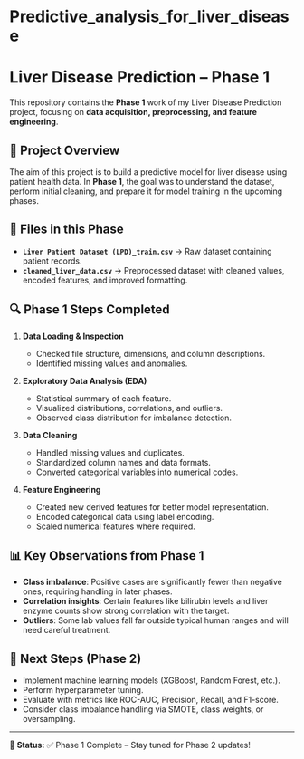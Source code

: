 # Predictive_analysis_for_liver_disease


# Liver Disease Prediction – Phase 1

This repository contains the **Phase 1** work of my Liver Disease Prediction project, focusing on **data acquisition, preprocessing, and feature engineering**.

## 📌 Project Overview

The aim of this project is to build a predictive model for liver disease using patient health data. In **Phase 1**, the goal was to understand the dataset, perform initial cleaning, and prepare it for model training in the upcoming phases.

## 📂 Files in this Phase

* **`Liver Patient Dataset (LPD)_train.csv`** → Raw dataset containing patient records.
* **`cleaned_liver_data.csv`** → Preprocessed dataset with cleaned values, encoded features, and improved formatting.

## 🔍 Phase 1 Steps Completed

1. **Data Loading & Inspection**

   * Checked file structure, dimensions, and column descriptions.
   * Identified missing values and anomalies.

2. **Exploratory Data Analysis (EDA)**

   * Statistical summary of each feature.
   * Visualized distributions, correlations, and outliers.
   * Observed class distribution for imbalance detection.

3. **Data Cleaning**

   * Handled missing values and duplicates.
   * Standardized column names and data formats.
   * Converted categorical variables into numerical codes.

4. **Feature Engineering**

   * Created new derived features for better model representation.
   * Encoded categorical data using label encoding.
   * Scaled numerical features where required.

## 📊 Key Observations from Phase 1

* **Class imbalance**: Positive cases are significantly fewer than negative ones, requiring handling in later phases.
* **Correlation insights**: Certain features like bilirubin levels and liver enzyme counts show strong correlation with the target.
* **Outliers**: Some lab values fall far outside typical human ranges and will need careful treatment.

## 🚀 Next Steps (Phase 2)

* Implement machine learning models (XGBoost, Random Forest, etc.).
* Perform hyperparameter tuning.
* Evaluate with metrics like ROC-AUC, Precision, Recall, and F1-score.
* Consider class imbalance handling via SMOTE, class weights, or oversampling.

---

📅 **Status:** ✅ Phase 1 Complete – Stay tuned for Phase 2 updates!


